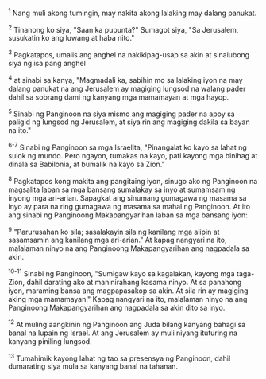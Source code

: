 <sup>1</sup>
Nang muli akong tumingin, may nakita akong lalaking may dalang panukat. 

<sup>2</sup>
Tinanong ko siya, "Saan ka pupunta?" Sumagot siya, "Sa Jerusalem, susukatin ko ang luwang at haba nito." 

<sup>3</sup>
Pagkatapos, umalis ang anghel na nakikipag-usap sa akin at sinalubong siya ng isa pang anghel 

<sup>4</sup>
at sinabi sa kanya, "Magmadali ka, sabihin mo sa lalaking iyon na may dalang panukat na ang Jerusalem ay magiging lungsod na walang pader dahil sa sobrang dami ng kanyang mga mamamayan at mga hayop. 

<sup>5</sup>
Sinabi ng Panginoon na siya mismo ang magiging pader na apoy sa paligid ng lungsod ng Jerusalem, at siya rin ang magiging dakila sa bayan na ito." 

<sup>6-7</sup>
Sinabi ng Panginoon sa mga Israelita, "Pinangalat ko kayo sa lahat ng sulok ng mundo. Pero ngayon, tumakas na kayo, pati kayong mga binihag at dinala sa Babilonia, at bumalik na kayo sa Zion." 

<sup>8</sup>
Pagkatapos kong makita ang pangitaing iyon, sinugo ako ng Panginoon na magsalita laban sa mga bansang sumalakay sa inyo at sumamsam ng inyong mga ari-arian. Sapagkat ang sinumang gumagawa ng masama sa inyo ay para na ring gumagawa ng masama sa mahal ng Panginoon. At ito ang sinabi ng Panginoong Makapangyarihan laban sa mga bansang iyon: 

<sup>9</sup>
"Parurusahan ko sila; sasalakayin sila ng kanilang mga alipin at sasamsamin ang kanilang mga ari-arian." At kapag nangyari na ito, malalaman ninyo na ang Panginoong Makapangyarihan ang nagpadala sa akin.

<sup>10-11</sup>
Sinabi ng Panginoon, "Sumigaw kayo sa kagalakan, kayong mga taga-Zion, dahil darating ako at maninirahang kasama ninyo. At sa panahong iyon, maraming bansa ang magpapasakop sa akin. At sila rin ay magiging aking mga mamamayan." Kapag nangyari na ito, malalaman ninyo na ang Panginoong Makapangyarihan ang nagpadala sa akin dito sa inyo. 

<sup>12</sup>
At muling aangkinin ng Panginoon ang Juda bilang kanyang bahagi sa banal na lupain ng Israel. At ang Jerusalem ay muli niyang ituturing na kanyang piniling lungsod. 

<sup>13</sup>
Tumahimik kayong lahat ng tao sa presensya ng Panginoon, dahil dumarating siya mula sa kanyang banal na tahanan.